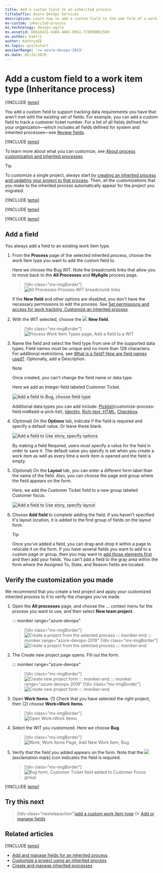```yaml
---
title: Add a custom field to an inherited process
titleSuffix: Azure DevOps Services
description: Learn how to add a custom field to the web form of a work item type for an Inheritance process model and apply it to a project. 
ms-custom: inherited-process
ms.technology: devops-agile
ms.assetid: D6616411-43D4-4A81-8951-772D98BD1569  
ms.author: kaelli
author: KathrynEE
ms.topic: quickstart
monikerRange: '>= azure-devops-2019'
ms.date: 02/24/2020
---
```


# Add a custom field to a work item type (Inheritance process)

[!INCLUDE [temp](../../../boards/includes/version-vsts-plus-azdevserver-2019.md)]

You add a custom field to support tracking data requirements you have that aren't met with the existing set of fields. For example, you can add a custom field to track a customer ticket number. For a list of all fields defined for your organization&mdash;which includes all fields defined for system and inherited processes&mdash;see [Review fields](customize-process-field.md#review-fields).

[!INCLUDE [temp](../includes/note-on-prem-link.md)]

To learn more about what you can customize, see [About process customization and inherited processes](inheritance-process-model.md).

> [!TIP]  
> To customize a single project, always start by [creating an inherited process and updating your project to that process](manage-process.md). Then, all the customizations that you make to the inherited process automatically appear for the project you migrated.

[!INCLUDE [temp](../includes/process-prerequisites.md)]

[!INCLUDE [temp](../includes/open-process-admin-context-ts.md)]

[!INCLUDE [temp](../includes/create-inherited-process.md)]

<a id="add-wit"> </a>

## Add a field

You always add a field to an existing work item type.

1.  From the **Process** page of the selected inherited process, choose the work item type you want to add the custom field to.

    Here we choose the Bug WIT. Note the breadcrumb links that allow you to move back to the **All Processes** and **MyAgile** process page.

    > [!div class="mx-imgBorder"]  
    > ![All Processes-Process-WIT breadcrumb links](media/field/breadcrumbs-bug-wit.png)

    If the <strong>New field</strong> and other options are disabled, you don't have the necessary permissions to edit the process. See [Set permissions and access for work tracking, Customize an inherited process](../../../organizations/security/set-permissions-access-work-tracking.md#customize-an-inherited-process).

1.  With the WIT selected, choose the ![ ](media/process/new-field-icon.png) <strong>New field</strong>.

    > [!div class="mx-imgBorder"]  
    > ![Process Work Item Types page, Add a field to a WIT](media/field/bug-new-field.png)

1.  Name the field and select the field type from one of the supported data types. Field names must be unique and no more than 128 characters. For additional restrictions, see [What is a field? How are field names used?](inheritance-process-model.md#field-reference). Optionally, add a Description.

    > [!NOTE]  
    > Once created, you can't change the field name or data type.

    Here we add an Integer field labeled Customer Ticket.

    <img src="media/process/cpfield-add-field-to-bug-type-integer-up1.png" alt="Add a field to Bug, choose field type" style="border: 1px solid #C3C3C3;" />

    Additional data types you can add include: [Picklist](customize-process-field.md#add-a-picklist)(customize-process-field.md#add-a-pick-list), [Identity](customize-process-field.md#add-an-identity-field), [Rich-text, HTML](customize-process-field.md#add-a-rich-text-html-field), [Checkbox](customize-process-field.md#add-a-checkbox-field).

    <a id="options"> </a>

1.  (Optional) On the **Options** tab, indicate if the field is required and specify a default value. Or leave these blank.

    <img src="media/process/cpfield-bug-customer-ticket-options.png" alt="Add a field to Use story, specify options" style="border: 1px solid #C3C3C3;" />

    By making a field Required, users must specify a value for the field in order to save it. The default value you specify is set when you create a work item as well as every time a work item is opened and the field is empty.

    <a id="layout"> </a>

1.  (Optional) On the **Layout** tab, you can enter a different form label than the name of the field. Also, you can choose the page and group where the field appears on the form.

    Here, we add the Customer Ticket field to a new group labeled Customer focus.

    <img src="media/process/cpfield-customer-ticket-layout.png" alt="Add a field to Use story, specify layout" style="border: 1px solid #C3C3C3;" />

1.  Choose **Add field** to complete adding the field. If you haven't specified it's layout location, it is added to the first group of fields on the layout form.

    > [!TIP]  
    > Once you've added a field, you can drag-and-drop it within a page to relocate it on the form. If you have several fields you want to add to a custom page or group, then you may want to [add those elements first](customize-process-form.md) and then add your fields. You can't add a field to the gray area within the form where the Assigned To, State, and Reason fields are located.

<a id="verify"> </a>

## Verify the customization you made

We recommend that you create a test project and apply your customized inherited process to it to verify the changes you've made.

1.  Open the **All processes** page, and choose the &hellip; context menu for the process you want to use, and then select **New team project**.

    ::: moniker range="azure-devops"

    > [!div class="mx-imgBorder"]  
    > ![Create a project from the selected process](media/process/new-team-project-from-inherited-process-menu.png)
    > ::: moniker-end
    > ::: moniker range="azure-devops-2019"
    > [!div class="mx-imgBorder"]  
    > ![Create a project from the selected process](media/process/add-new-team-project.png)
    > ::: moniker-end

1.  The Create new project page opens. Fill out the form.

    ::: moniker range="azure-devops"

    > [!div class="mx-imgBorder"]  
    > ![Create new project form](media/process/create-test-project-sprint166.png)
    > ::: moniker-end
    > ::: moniker range="azure-devops-2019"
    > [!div class="mx-imgBorder"]  
    > ![Create new project form](media/process/create-test-project.png)
    > ::: moniker-end

1.  Open **Work Items**. (1) Check that you have selected the right project, then (2) choose **Work>Work Items**.

    > [!div class="mx-imgBorder"]  
    > ![Open Work>Work Items](../../../boards/work-items/media/view-add/open-work-items-agile.png)

1.  Select the WIT you customized. Here we choose **Bug**.

    > [!div class="mx-imgBorder"]  
    > ![Work, Work Items Page, Add New Work Item, Bug](media/process/add-custom-field-verify-bug.png)

1.  Verify that the field you added appears on the form. Note that the ![ ](../../../media/icons/required-icon.png) (exclamation mark) icon indicates the field is required.

    > [!div class="mx-imgBorder"]  
    > ![Bug form, Customer Ticket field added to Customer Focus group](media/process/add-custom-field-verify-bug-form.png)

[!INCLUDE [temp](../includes/change-project-to-inherited-process.md)]

## Try this next

> [!div class="nextstepaction"][add a custom work item type](add-custom-wit.md)
> Or
> [Add or manage fields](customize-process-wit.md)

## Related articles

[!INCLUDE [temp](../includes/note-audit-log-support-process.md)]

- [Add and manage fields for an inherited process](customize-process-field.md#show-hide-field)
- [Customize a project using an inherited process](customize-process.md)
- [Create and manage inherited processes](manage-process.md)
